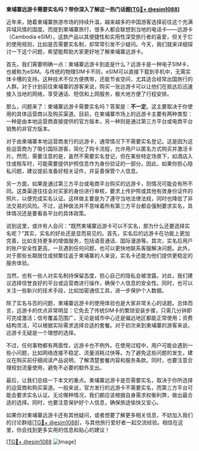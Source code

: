 **柬埔寨远游卡需要实名吗？带你深入了解这一热门话题[[TG💪+ @esim1088](https://t.me/s/esim1088)]**

近年来，随着柬埔寨旅游市场的持续升温，越来越多的中国游客选择前往这个充满异域风情的国度。而提到柬埔寨旅行，很多人都会联想到当地的电话卡——远游卡（Cambodia eSIM）。这款产品以其便捷性和实用性深受旅行者的喜爱，但关于它的使用规则，比如是否需要实名制，却常常引发不少疑问。今天，我们就来详细探讨一下这个问题，希望能帮助大家更好地了解柬埔寨远游卡。

首先，我们需要明确一点：柬埔寨远游卡到底是什么？远游卡是一种电子SIM卡，也被称为eSIM。与传统的物理SIM卡不同，eSIM可以直接下载到手机中，无需实体卡槽的支持。这种技术不仅方便携带，还能节省空间，尤其适合经常出国旅行的人群。对于计划前往柬埔寨的游客来说，购买一张远游卡可以让他们在抵达后迅速接入当地的网络，享受通话、短信和上网服务，极大地方便了行程安排。

那么，问题来了：柬埔寨远游卡需要实名吗？答案是：**不一定**。这主要取决于你使用的具体运营商以及购买渠道。目前，在柬埔寨市场上的远游卡主要有两种类型：一种是由本地运营商直接提供的官方版本，另一种则是通过第三方平台或电商平台销售的非官方版本。

对于由柬埔寨本地运营商发行的远游卡，通常情况下不需要实名登记。这是因为这些运营商为了吸引国际游客，简化了购卡流程，允许用户以匿名方式购买并激活卡片。然而，需要注意的是，虽然不需要实名登记，但在某些特定场景下，如酒店入住或租车时，可能需要提供护照信息作为身份验证的一部分。因此，如果你担心隐私问题，建议提前准备好相关证件，并妥善保管个人信息。

另一方面，如果是通过第三方平台或电商平台购买的远游卡，则情况可能会有所不同。这类渠道往往会对买家的身份进行审核，要求上传护照或其他有效身份证件的照片，以便完成实名认证。这样做主要是为了遵守当地法律法规，同时也降低了非法交易的风险。不过，这种做法并不意味着所有第三方平台都会强制要求实名，具体情况还是要看各平台的具体政策。

说到这里，或许有人会问：“既然柬埔寨远游卡可以不实名，那为什么还要选择实名呢？”其实，实名的好处还是显而易见的。首先，实名后的远游卡在功能上更加完善，比如支持更多的增值服务，包括语音通话、国际漫游等。其次，实名后用户的账户安全性更高，一旦遇到任何问题，也可以更快地联系客服解决问题。此外，对于那些长期居住或频繁往返于柬埔寨的人来说，实名卡还能为他们提供更稳定的服务体验。

当然，也有一些人对实名制持保留态度，担心自己的隐私会被泄露。对此，我们建议选择信誉良好的平台或运营商进行操作，确保个人信息的安全性。同时，也可以关注一些新兴的技术手段，比如加密通信工具，进一步保护个人数据。

除了实名与否的问题，柬埔寨远游卡的使用体验也是大家非常关心的话题。总体而言，远游卡的优点非常明显：它免去了传统SIM卡的繁琐安装步骤，只需几分钟即可完成激活；信号覆盖范围广，无论是城市中心还是偏远地区都能正常使用；资费结构灵活，可以根据实际需求选择合适的套餐。对于初次来到柬埔寨的游客来说，远游卡无疑是一个理想的选择。

不过，任何事物都有两面性，远游卡也不例外。在使用过程中，用户可能会遇到一些小问题，比如网络连接不稳定、流量消耗过快等。为了避免这些问题的发生，建议在购买前仔细阅读产品说明，了解清楚套餐内容和服务条款。同时，也要注意合理规划流量使用，避免不必要的额外支出。

最后，让我们总结一下本文的重点。柬埔寨远游卡是否需要实名，取决于你所选择的运营商和购买渠道。一般来说，官方发行的远游卡不需要实名，而第三方平台可能会要求实名认证。无论哪种情况，我们都应该根据自身需求权衡利弊，做出最合适的选择。同时，也要注意保护好个人信息，确保旅途愉快又安心。

如果你对柬埔寨远游卡还有其他疑问，或者想要了解更多相关信息，不妨加入我们的讨论群组[[TG💪+ @esim1088](https://t.me/s/esim1088)]，与其他旅行爱好者一起交流经验。相信在这里，你会找到更多实用的信息和贴心的建议！

[[TG💪+ @esim1088](https://t.me/s/esim1088) ![Image](https://i.postimg.cc/4NQfJmqS/Snipaste-2025-05-13-00-14-12.png)]